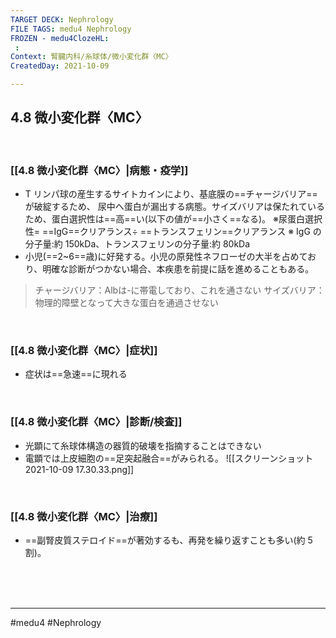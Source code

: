 ```yaml
---
TARGET DECK: Nephrology
FILE TAGS: medu4 Nephrology
FROZEN - medu4ClozeHL:
 : 
Context: 腎臓内科/糸球体/微小変化群〈MC〉
CreatedDay: 2021-10-09

---
```


## 4.8 微小変化群〈MC〉


<br>

### [[4.8 微小変化群〈MC〉|病態・疫学]]
 * T リンパ球の産生するサイトカインにより、基底膜の==チャージバリア==が破綻するため、 尿中へ蛋白が漏出する病態。サイズバリアは保たれているため、蛋白選択性は==高==い(以下の値が==小さく==なる)。
※尿蛋白選択性= ==IgG==クリアランス÷ ==トランスフェリン==クリアランス
 ※ IgG の分子量:約 150kDa、トランスフェリンの分子量:約 80kDa
* 小児(==2~6==歳)に好発する。小児の原発性ネフローゼの大半を占めており、明確な診断がつかない場合、本疾患を前提に話を進めることもある。
>チャージバリア：Albは-に帯電しており、これを通さない
>サイズバリア：物理的障壁となって大きな蛋白を通過させない
<!--ID: 1633959573849-->



<br>

### [[4.8 微小変化群〈MC〉|症状]]
* 症状は==急速==に現れる
<!--ID: 1656152856441-->


<br>

### [[4.8 微小変化群〈MC〉|診断/検査]]
* 光顕にて糸球体構造の器質的破壊を指摘することはできない
* 電顕では上皮細胞の==足突起融合==がみられる。
![[スクリーンショット 2021-10-09 17.30.33.png]]
<!--ID: 1633959573855-->



<br>

### [[4.8 微小変化群〈MC〉|治療]]
* ==副腎皮質ステロイド==が著効するも、再発を繰り返すことも多い(約 5 割)。
<!--ID: 1633959573861-->


<br><br><br>

---
#medu4 #Nephrology  
